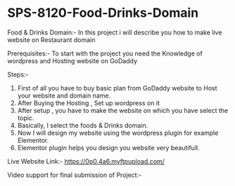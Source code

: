 # SPS-8120-Food-Drinks-Domain
Food & Drinks Domain:-
In this project i will describe you how to make live website on Restaurant domain

Prerequisites:-
To start with the project you need the Knowledge of wordpress and Hosting website on GoDaddy

Steps:-
1. First of all you have to buy basic plan from GoDaddy website  to Host your website and domain name.
2. After Buying the Hosting , Set up wordpress on it
3. After setup , you have to make the website on which you have select the topic.
4. Basically, I select the foods & Drinks domain.
5. Now I will design my website using the wordpress plugin for example Elementor.
6. Elementor plugin helps you design you website very beautifull.

Live Website Link:-
https://0p0.4a6.myftpupload.com/

Video support for final submission of Project:-

